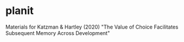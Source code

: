# planit
Materials for Katzman &amp; Hartley (2020) "The Value of Choice Facilitates Subsequent Memory Across Development"

